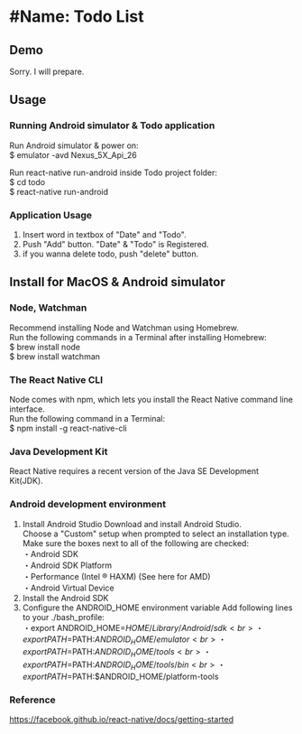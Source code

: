 #Name:
Todo List
====


## Demo
Sorry. I will prepare.


## Usage
### Running Android simulator & Todo application
Run Android simulator & power on:<br>
 $ emulator -avd Nexus_5X_Api_26

Run react-native run-android inside Todo project folder:<br>
 $ cd todo<br>
 $ react-native run-android

### Application Usage
1. Insert word in textbox of "Date" and "Todo".
2. Push "Add" button. "Date" & "Todo" is Registered.
3. if you wanna delete todo, push "delete" button.


## Install for MacOS & Android simulator
### Node, Watchman
Recommend installing Node and Watchman using Homebrew.<br>
Run the following commands in a Terminal after installing Homebrew:<br>
 $ brew install node<br>
 $ brew install watchman

### The React Native CLI
Node comes with npm, which lets you install the React Native command line interface.<br>
Run the following command in a Terminal:<br>
 $ npm install -g react-native-cli

### Java Development Kit
React Native requires a recent version of the Java SE Development Kit(JDK). 

### Android development environment
1. Install Android Studio
Download and install Android Studio. <br>
Choose a "Custom" setup when prompted to select an installation type. <br>
Make sure the boxes next to all of the following are checked:<br>
    ・Android SDK<br>
    ・Android SDK Platform<br>
    ・Performance (Intel ® HAXM) (See here for AMD)<br>
    ・Android Virtual Device
2. Install the Android SDK
3. Configure the ANDROID_HOME environment variable
Add following lines to your ./bash_profile:<br>
    ・export ANDROID_HOME=$HOME/Library/Android/sdk<br>
    ・export PATH=$PATH:$ANDROID_HOME/emulator<br>
    ・export PATH=$PATH:$ANDROID_HOME/tools<br>
    ・export PATH=$PATH:$ANDROID_HOME/tools/bin<br>
    ・export PATH=$PATH:$ANDROID_HOME/platform-tools

### Reference
https://facebook.github.io/react-native/docs/getting-started
